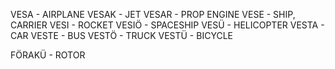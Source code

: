 VESA - AIRPLANE
VESAK - JET
VESAR - PROP ENGINE
VESE - SHIP, CARRIER
VESI - ROCKET
VESIÖ - SPACESHIP
VESÜ - HELICOPTER
VESTA - CAR
VESTE - BUS
VESTÖ - TRUCK
VESTÜ - BICYCLE

FÖRAKÜ - ROTOR
